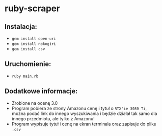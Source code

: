 # ruby-scraper

## Instalacja:
 - `gem install open-uri`
 - `gem install nokogiri`
 - `gem install csv`

## Uruchomienie:
 - `ruby main.rb`

## Dodatkowe informacje:
 - Zrobione na ocenę 3.0
 - Program pobiera ze strony Amazonu cenę i tytuł o `RTX'ie 3080 Ti`, można podać link do innego wyszukiwania i będzie działał tak samo dla innego przedmiotu, ale tylko z Amazonu!
 - Program wypisuje tytuł i cenę na ekran terminala oraz zapisuje do pliku `.csv`
